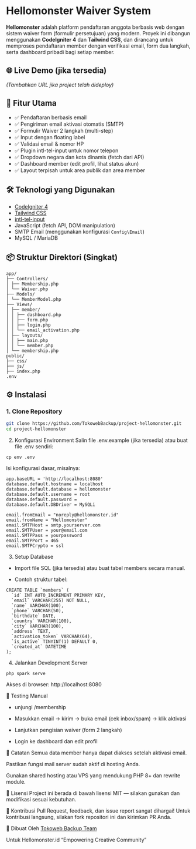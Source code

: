 # Hellomonster Waiver System

**Hellomonster** adalah platform pendaftaran anggota berbasis web dengan sistem waiver form (formulir persetujuan) yang modern. Proyek ini dibangun menggunakan **CodeIgniter 4** dan **Tailwind CSS**, dan dirancang untuk memproses pendaftaran member dengan verifikasi email, form dua langkah, serta dashboard pribadi bagi setiap member.

## 🌐 Live Demo (jika tersedia)
_(Tambahkan URL jika project telah dideploy)_

## 🚀 Fitur Utama

- ✅ Pendaftaran berbasis email
- ✅ Pengiriman email aktivasi otomatis (SMTP)
- ✅ Formulir Waiver 2 langkah (multi-step)
- ✅ Input dengan floating label
- ✅ Validasi email & nomor HP
- ✅ Plugin intl-tel-input untuk nomor telepon
- ✅ Dropdown negara dan kota dinamis (fetch dari API)
- ✅ Dashboard member (edit profil, lihat status akun)
- ✅ Layout terpisah untuk area publik dan area member

## 🛠️ Teknologi yang Digunakan

- [CodeIgniter 4](https://codeigniter.com/)
- [Tailwind CSS](https://tailwindcss.com/)
- [intl-tel-input](https://github.com/jackocnr/intl-tel-input)
- JavaScript (fetch API, DOM manipulation)
- SMTP Email (menggunakan konfigurasi `Config\Email`)
- MySQL / MariaDB

## 📦 Struktur Direktori (Singkat)

```
app/
├── Controllers/
│ ├── Membership.php
│ └── Waiver.php
├── Models/
│ └── MemberModel.php
├── Views/
│ ├── member/
│ │ ├── dashboard.php
│ │ ├── form.php
│ │ ├── login.php
│ │ └── email_activation.php
│ ├── layouts/
│ │ ├── main.php
│ │ └── member.php
│ └── membership.php
public/
├── css/
├── js/
├── index.php
.env
```  


## ⚙️ Instalasi

### 1. Clone Repository

```bash
git clone https://github.com/TokowebBackup/project-hellomonster.git
cd project-hellomonster
```  

2. Konfigurasi Environment
Salin file .env.example (jika tersedia) atau buat file .env sendiri:

```
cp env .env
```  

Isi konfigurasi dasar, misalnya:
```
app.baseURL = 'http://localhost:8080'
database.default.hostname = localhost
database.default.database = hellomonster
database.default.username = root
database.default.password = 
database.default.DBDriver = MySQLi

email.fromEmail = "noreply@hellomonster.id"
email.fromName = "Hellomonster"
email.SMTPHost = smtp.yourserver.com
email.SMTPUser = your@email.com
email.SMTPPass = yourpassword
email.SMTPPort = 465
email.SMTPCrypto = ssl
```  

3. Setup Database
- Import file SQL (jika tersedia) atau buat tabel members secara manual.

- Contoh struktur tabel:
```
CREATE TABLE `members` (
  `id` INT AUTO_INCREMENT PRIMARY KEY,
  `email` VARCHAR(255) NOT NULL,
  `name` VARCHAR(100),
  `phone` VARCHAR(50),
  `birthdate` DATE,
  `country` VARCHAR(100),
  `city` VARCHAR(100),
  `address` TEXT,
  `activation_token` VARCHAR(64),
  `is_active` TINYINT(1) DEFAULT 0,
  `created_at` DATETIME
);
```  
4. Jalankan Development Server  
```
php spark serve
```  

Akses di browser: http://localhost:8080

🧪 Testing Manual
- unjungi /membership

- Masukkan email → kirim → buka email (cek inbox/spam) → klik aktivasi

- Lanjutkan pengisian waiver (form 2 langkah)

- Login ke dashboard dan edit profil

📌 Catatan
Semua data member hanya dapat diakses setelah aktivasi email.

Pastikan fungsi mail server sudah aktif di hosting Anda.

Gunakan shared hosting atau VPS yang mendukung PHP 8+ dan rewrite module.

📄 Lisensi
Project ini berada di bawah lisensi MIT — silakan gunakan dan modifikasi sesuai kebutuhan.

🤝 Kontribusi
Pull Request, feedback, dan issue report sangat dihargai!
Untuk kontribusi langsung, silakan fork repositori ini dan kirimkan PR Anda.

🧠 Dibuat Oleh
[Tokoweb Backup Team](https://tokoweb.co/)

Untuk Hellomonster.id
“Empowering Creative Community”
